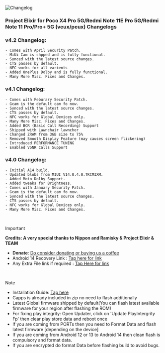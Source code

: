 ![Changelog](https://i.imgur.com/MsgqFFz.png)

### Project Elixir for Poco X4 Pro 5G/Redmi Note 11E Pro 5G/Redmi Note 11 Pro/Pro+ 5G (veux/peux) Changelogs

### v4.2 Changelog:
```
- Comes with April Security Patch.
- MiUi Cam is shpped and is fully functional.
- Synced with the latest source changes.
- CTS passes by default.
- NFC works for all varients
- Added OnePlus Dolby and is fully functional.
- Many More Misc. Fixes and Changes.
```

### v4.1 Changelog:
```
- Comes with Feburary Security Patch.
- Gcam is the default cam fo now.
- Synced with the latest source changes.
- CTS passes by default.
- NFC works for Global Devices only.
- Many More Misc. Fixes and Changes.
- Added BCR (Basic Call Recording) Support
- Shipped with Lawnchair lawncher 
- Changed ZRAM from 3GB size to 75%
- Removed Smooth Display Feature (may causes screen flickering)
- Introduced PERFORMANCE TUNING
- Enabled VoNR Calls Support
```

### v4.0 Changelog:
```
- Initial A14 build.
- Updated blobs from MIUI V14.0.4.0.TKCMIXM.
- Added Moto Dolby Support.
- Added tweaks for Brightness.
- Comes with January Security Patch.
- Gcam is the default cam fo now.
- Synced with the latest source changes.
- CTS passes by default.
- NFC works for Global Devices only.
- Many More Misc. Fixes and Changes.
```

<br>

> [!Important]
> **Credits: A very special thanks to Nippon and Ramisky & Project Elixir & TEAM**
> * **Donate**: [Do consider donating or buying us a coffee](https://projectelixiros.com/donate)
> * Android 14 Recovery Link : [Tap here for link](https://projectelixiros.com/download)
> * Any Extra File link if required : [Tap Here for link](https://sourceforge.net/projects/project-elixir/files/fourteen)

<br>

> [!Note]
> * Installation Guide: [Tap here](https://projectelixiros.com/download)
> * Gapps is already included in zip no need to flash additionally
> * Latest Global firmware shipped by default(You can flash latest available firmware for your region after flashing the ROM)
> * For fixing play integrity: Open Updater, click on 'Update PlayIntergrity Fp' then clear play store data and reboot once
> * If you are coming from PORTs then you need to Format Data and flash latest firmware [depending on the device]
> * If you are coming from Android 12 or 13 to Android 14 then clean flash is compulsory and format data.
> * If you are encrypted do format Data before flashing build to avoid bugs.
